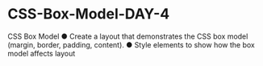# CSS-Box-Model-DAY-4
CSS Box Model ● Create a layout that demonstrates the CSS box model (margin, border, padding, content). ● Style elements to show how the box model affects layout
